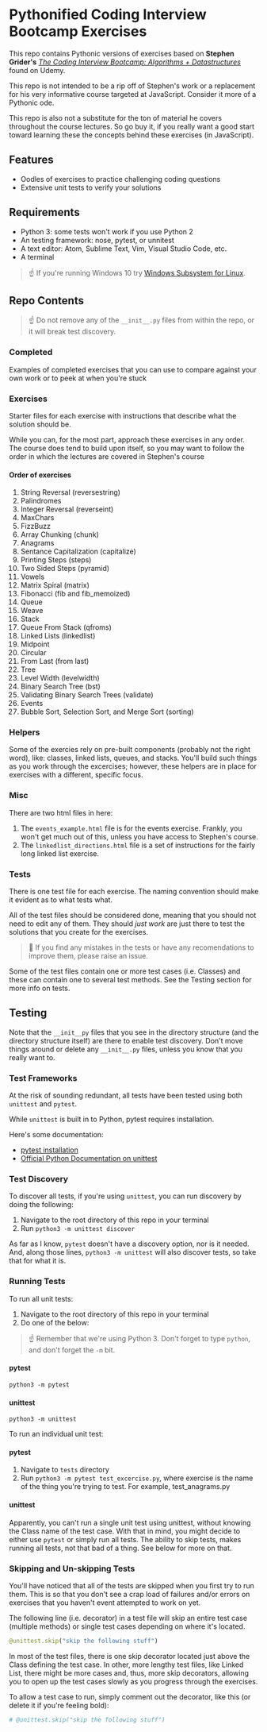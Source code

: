 # Pythonified Coding Interview Bootcamp Exercises

This repo contains Pythonic versions of exercises based on **Stephen Grider's** [_The Coding Interview Bootcamp: Algorithms + Datastructures_](https://www.udemy.com/coding-interview-bootcamp-algorithms-and-data-structure/?couponCode=4MORE1234) found on Udemy.

This repo is not intended to be a rip off of Stephen's work or a replacement for his very informative course targeted at JavaScript. Consider it more of a Pythonic ode.

This repo is also not a substitute for the ton of material he covers throughout the course lectures. So go buy it, if you really want a good start toward learning these the concepts behind these exercises (in JavaScript).

## Features

- Oodles of exercises to practice challenging coding questions
- Extensive unit tests to verify your solutions

## Requirements

- Python 3: some tests won't work if you use Python 2
- An testing framework: nose, pytest, or unnitest
- A text editor: Atom, Sublime Text, Vim, Visual Studio Code, etc.
- A terminal

> :point_up: If you're running Windows 10 try [Windows Subsystem for Linux](https://docs.microsoft.com/en-us/windows/wsl/install-win10).

## Repo Contents

> :point_up: Do not remove any of the `__init__.py` files from within the repo, or it will break test discovery.

### Completed

Examples of completed exercises that you can use to compare against your own work or to peek at when you're stuck

### Exercises

Starter files for each exercise with instructions that describe what the solution should be.

While you can, for the most part, approach these exercises in any order. The course does tend to build upon itself, so you may want to follow the order in which the lectures are covered in Stephen's course

#### Order of exercises

1. String Reversal (reversestring)
2. Palindromes
3. Integer Reversal (reverseint)
4. MaxChars
5. FizzBuzz
6. Array Chunking (chunk)
7. Anagrams
8. Sentance Capitalization (capitalize)
9. Printing Steps (steps)
10. Two Sided Steps (pyramid)
11. Vowels
12. Matrix Spiral (matrix)
13. Fibonacci (fib and fib_memoized)
14. Queue
15. Weave
16. Stack
17. Queue From Stack (qfroms)
18. Linked Lists (linkedlist)
19. Midpoint
20. Circular
21. From Last (from last)
22. Tree
23. Level Width (levelwidth)
24. Binary Search Tree (bst)
25. Validating Binary Search Trees (validate)
26. Events
27. Bubble Sort, Selection Sort, and Merge Sort (sorting)

### Helpers

Some of the exercies rely on pre-built components (probably not the right word), like: classes, linked lists, queues, and stacks. You'll build such things as you work through the excercises; however, these helpers are in place for exercises with a different, specific focus.

### Misc

There are two html files in here:

1.  The `events_example.html` file is for the events exercise. Frankly, you won't get much out of this, unless you have access to Stephen's course.
2.  The `linkedlist_directions.html` file is a set of instructions for the fairly long linked list exercise.

### Tests

There is one test file for each exercise. The naming convention should make it evident as to what tests what.

All of the test files should be considered done, meaning that you should not need to edit any of them. They should _just work_ are just there to test the solutions that you create for the exercises.

> :bug: If you find any mistakes in the tests or have any recomendations to improve them, please raise an issue.

Some of the test files contain one or more test cases (i.e. Classes) and these can contain one to several test methods. See the Testing section for more info on tests.

## Testing

Note that the `__init__py` files that you see in the directory structure (and the directory structure itself) are there to enable test discovery. Don't move things around or delete any `__init__.py` files, unless you know that you really want to.

### Test Frameworks

At the risk of sounding redundant, all tests have been tested using both `unittest` and `pytest`.

While `unittest` is built in to Python, pytest requires installation.

Here's some documentation:

- [pytest installation](https://docs.pytest.org/en/latest/getting-started.html)
- [Official Python Documentation on unittest](https://docs.python.org/3/library/unittest.html)

### Test Discovery

To discover all tests, if you're using `unittest`, you can run discovery by doing the following:

1.  Navigate to the root directory of this repo in your terminal
2.  Run `python3 -m unittest discover`

As far as I know, `pytest` doesn't have a discovery option, nor is it needed. And, along those lines, `python3 -m unittest` will also discover tests, so take that for what it is.

### Running Tests

To run all unit tests:

1.  Navigate to the root directory of this repo in your terminal
2.  Do one of the below:

> :point_up: Remember that we're using Python 3. Don't forget to type `python`, and don't forget the `-m` bit.

#### pytest

```shell
python3 -m pytest
```

#### unittest

```shell
python3 -m unittest
```

To run an individual unit test:

#### pytest

1.  Navigate to `tests` directory
2.  Run `python3 -m pytest test_excercise.py`, where exercise is the name of the thing you're trying to test. For example, test_anagrams.py

#### unittest

Apparently, you can't run a single unit test using unittest, without knowing the Class name of the test case. With that in mind, you might decide to either use `pytest` or simply run all tests. The ability to skip tests, makes running all tests, not that bad of a thing. See below for more on that.

### Skipping and Un-skipping Tests

You'll have noticed that all of the tests are skipped when you first try to run them. This is so that you don't see a crap load of failures and/or errors on exercises that you haven't event attempted to work on yet.

The following line (i.e. decorator) in a test file will skip an entire test case (multiple methods) or single test cases depending on where it's located.

```python
@unittest.skip("skip the following stuff")
```

In most of the test files, there is one skip decorator located just above the Class defining the test case. In other, more lengthy test files, like Linked List, there might be more cases and, thus, more skip decorators, allowing you to open up the test cases slowly as you progress through the exercises.

To allow a test case to run, simply comment out the decorator, like this (or delete it if you're feeling bold):

```python
# @unittest.skip("skip the following stuff")
```
